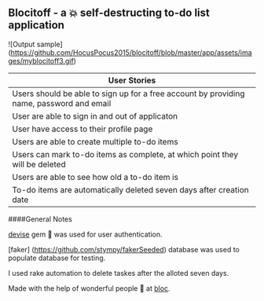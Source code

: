 ## Blocitoff - a :boom: self-destructing  to-do list application

![Output sample] (https://github.com/HocusPocus2015/blocitoff/blob/master/app/assets/images/myblocitoff3.gif)


| User Stories 
| ------------- 
| Users should be able to sign up for a free account by providing name, password and email 
| User are able to sign in and out of applicaton  
| User have access to their profile page 
| Users are able to create multiple to-do items 
| Users can mark to-do items as complete, at which point they will be deleted 
| Users are able to see how old a to-do item is 
| To-do items are automatically deleted seven days after creation date 

####General Notes

[devise](https://github.com/plataformatec/devise ) gem :gem: was used for user authentication.

[faker] (https://github.com/stympy/fakerSeeded) database was used to populate database for testing.

I used rake automation to delete taskes after the alloted seven days.
  

  
Made with the help of wonderful people :gift_heart: at [bloc](http://bloc.io).
